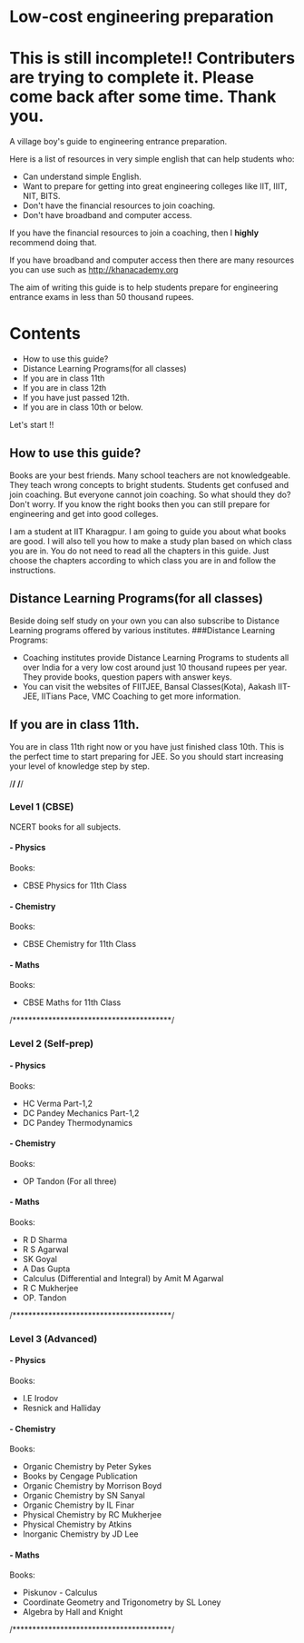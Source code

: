 # Low-cost engineering preparation
# This is still incomplete!! Contributers are trying to complete it. Please come back after some time. Thank you. 
A village boy's guide to engineering entrance preparation.

Here is a list of resources in very simple english that can help students who:
- Can understand simple English.
- Want to prepare for getting into great engineering colleges like IIT, IIIT, NIT, BITS.
- Don't have the financial resources to join coaching.
- Don't have broadband and computer access.

If you have the financial resources to join a coaching, then I **highly** recommend doing that.

If you have broadband and computer access then there are many resources you can use such as http://khanacademy.org

The aim of writing this guide is to help students prepare for engineering entrance exams in less than 50 thousand rupees.

# Contents

- How to use this guide?
- Distance Learning Programs(for all classes)
- If you are in class 11th
- If you are in class 12th
- If you have just passed 12th.
- If you are in class 10th or below.




Let's start !!

## How to use this guide?

Books are your best friends. Many school teachers are not knowledgeable. They teach wrong concepts to bright students. Students get confused and join coaching. But everyone cannot join coaching. So what should they do? Don't worry. If you know the right books then you can still prepare for engineering and get into good colleges.

I am a student at IIT Kharagpur. I am going to guide you about what books are good. I will also tell you how to make a study plan based on which class you are in. You do not need to read all the chapters in this guide. Just choose the chapters according to which class you are in and follow the instructions.

## Distance Learning Programs(for all classes)
Beside doing self study on your own you can also subscribe to Distance Learning programs offered by various institutes.
###Distance Learning Programs:
- Coaching institutes provide Distance Learning Programs to students all over India for a very low cost around just 10 thousand rupees per year. They provide books, question papers with answer keys.
- You can visit the websites of FIITJEE, Bansal Classes(Kota), Aakash IIT-JEE, IITians Pace, VMC Coaching to get more information.


## If you are in class 11th.
You are in class 11th right now or you have just finished class 10th. This is the perfect time to start preparing for JEE. So you should start increasing your level of knowledge step by step.

/****************************************/
/****************************************/

### Level 1 (CBSE)
NCERT books for all subjects.
#### - Physics
Books:
- CBSE Physics for 11th Class

#### - Chemistry
Books:
- CBSE Chemistry for 11th Class

#### - Maths
Books:
- CBSE Maths for 11th Class

/****************************************/

### Level 2 (Self-prep)
#### - Physics
Books:
- HC Verma Part-1,2
- DC Pandey Mechanics Part-1,2
- DC Pandey Thermodynamics

#### - Chemistry
Books:
- OP Tandon (For all three)

#### - Maths
Books:
- R D Sharma
- R S Agarwal
- SK Goyal
- A Das Gupta
- Calculus (Differential and Integral) by Amit M Agarwal
- R C Mukherjee
- OP. Tandon

/****************************************/

### Level 3 (Advanced)
#### - Physics
Books:
- I.E Irodov
- Resnick and Halliday

#### - Chemistry
Books:
- Organic Chemistry by Peter Sykes
- Books by Cengage Publication
- Organic Chemistry by Morrison Boyd
- Organic Chemistry by SN Sanyal
- Organic Chemistry by IL Finar
- Physical Chemistry by RC Mukherjee
- Physical Chemistry by Atkins
- Inorganic Chemistry by JD Lee

#### - Maths
Books:
- Piskunov - Calculus
- Coordinate Geometry and Trigonometry by SL Loney
- Algebra by Hall and Knight

/****************************************/
